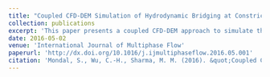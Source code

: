 ```yaml
---
title: "Coupled CFD-DEM Simulation of Hydrodynamic Bridging at Constrictions"
collection: publications
excerpt: 'This paper presents a coupled CFD-DEM approach to simulate the flow of particulate suspensions in the intermediate concentration regime where solid volume concentration is 1% < φ< 50%. In particular, hy- drodynamic multi-particle bridging during flow through a single constriction in a rectangular channel is studied. It is shown that for neutrally buoyant, monodispersed particulate suspensions, the probability of jamming increases with the particle concentration. There also exists a critical particle concentration (φ∗) for spontaneous bridging, which depends on the ratio of pore size to particle size, the flow velocity, the particle-fluid density contrast, and the flow geometry leading to the constriction.'
date: 2016-05-02
venue: 'International Journal of Multiphase Flow'
paperurl: 'http://dx.doi.org/10.1016/j.ijmultiphaseflow.2016.05.001'
citation: 'Mondal, S., Wu, C.-H., Sharma, M. M. (2016). &quot;Coupled CFD-DEM Simulation of Hydrodynamic Bridging at Constrictions.&quot; <i>International Journal of Multiphase Flow</i>. 84: 245–263, ISSN 0301-9322.'
---
```

